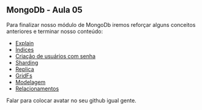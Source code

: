 ## MongoDb - Aula 05

Para finalizar nosso módulo de MongoDb iremos reforçar alguns conceitos anteriores e terminar nosso conteúdo:

* [Explain](./../../module-mongodb/index.md)
* [Índices](./../../module-mongodb/index.md)
* [Criação de usuários com senha](./mongodb/users-and-passwords.md)
* [Sharding](./../../module-mongodb/sharding.md)
* [Replica](./../../module-mongodb/replica.md)
* [GridFs](./../../module-mongodb/gridFs.md)
* [Modelagem](./../../module-mongodb/modeling.md)
* [Relacionamentos](./../../module-mongodb/relationship.md)

Falar para colocar avatar no seu github igual gente.
